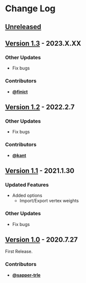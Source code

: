 # Change Log


## [Unreleased](https://github.com/nutti/blender-mqo/compare/v1.3...master)


## [Version 1.3](https://github.com/nutti/blender-mqo/compare/v1.2...v1.3) - 2023.X.XX

### Other Updates

* Fix bugs


### Contributors

* [**@finict**](https://github.com/finict)


## [Version 1.2](https://github.com/nutti/blender-mqo/compare/v1.1...v1.2) - 2022.2.7

### Other Updates

* Fix bugs


### Contributors

* [**@kant**](https://github.com/kant)


## [Version 1.1](https://github.com/nutti/blender-mqo/compare/v1.0...v1.1) - 2021.1.30

### Updated Features

* Added options
  * Import/Export vertex weights


### Other Updates

* Fix bugs


## [Version 1.0](https://github.com/nutti/blender-mqo/compare/1d664b4e62a023e26398df8cb1455cda00f54536...v1.0) - 2020.7.27

First Release.


### Contributors

* [**@sapper-trle**](https://github.com/sapper-trle)
